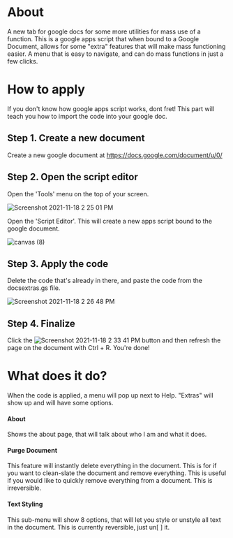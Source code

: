 # About
A new tab for google docs for some more utilities for mass use of a function. This is a google apps script that when bound to a Google Document, allows for some "extra" features that will make mass functioning easier. A menu that is easy to navigate, and can do mass functions in just a few clicks.

# How to apply
If you don't know how google apps script works, dont fret! This part will teach you how to import the code into your google doc.

## Step 1. Create a new document
Create a new google document at https://docs.google.com/document/u/0/

## Step 2. Open the script editor

Open the 'Tools' menu on the top of your screen.

![Screenshot 2021-11-18 2 25 01 PM](https://user-images.githubusercontent.com/81582497/142484022-f8ff553d-fb0e-4219-b9bc-1e34862fd860.png)

Open the 'Script Editor'. This will create a new apps script bound to the google document.

![canvas (8)](https://user-images.githubusercontent.com/81582497/142484109-a90848be-0851-4daf-b142-08ae8807200c.png)

## Step 3. Apply the code

Delete the code that's already in there, and paste the code from the docsextras.gs file.

![Screenshot 2021-11-18 2 26 48 PM](https://user-images.githubusercontent.com/81582497/142484288-19485462-b9b1-49c3-89a6-af8af7986889.png)

## Step 4. Finalize
Click the ![Screenshot 2021-11-18 2 33 41 PM](https://user-images.githubusercontent.com/81582497/142484509-acce6590-ad87-4d7f-853d-ce60c6072448.png) button and then refresh the page on the document with Ctrl + R. You're done!

# What does it do?
When the code is applied, a menu will pop up next to Help. "Extras" will show up and will have some options.

#### About
Shows the about page, that will talk about who I am and what it does.
#### Purge Document
This feature will instantly delete everything in the document. This is for if you want to clean-slate the document and remove everything. This is useful if you would like to quickly remove everything from a document. This is irreversible.
#### Text Styling
This sub-menu will show 8 options, that will let you style or unstyle all text in the document. This is currently reversible, just un[   ] it.
